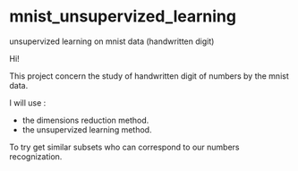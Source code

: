 # mnist_unsupervized_learning
unsupervized learning on mnist data (handwritten digit)

Hi!

This project concern the study of handwritten digit of numbers by the mnist data.

I will use :
- the dimensions reduction method.
- the unsupervized learning method.
<a/>

To try get similar subsets who can correspond to our numbers recognization.

